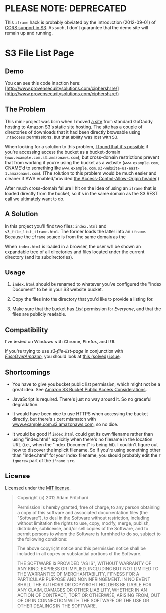 # PLEASE NOTE: DEPRECATED

This `iframe` hack is probably obviated by the introduction (2012-09-01) of [CORS support in S3](http://docs.amazonwebservices.com/AmazonS3/latest/dev/cors.html).
As such, I don't guarantee that the demo site will remain up and running. 

# S3 File List Page #

## Demo ##

You can see this code in action here: 
[http://www.provensecuritysolutions.com/ciphershare/](http://www.provensecuritysolutions.com/ciphershare/)


## The Problem ##

This mini-project was born when I moved [a site](http://www.provensecuritysolutions.com) from standard GoDaddy hosting to Amazon S3's static site hosting. The site has a couple of directories of downloads that it had been directly browsable using `.htaccess` permissions. But that ability was lost with S3.

When looking for a solution to this problem, [I found that it's possible](https://aws.amazon.com/code/Amazon-S3/1713) if you're accessing access the bucket as a bucket-domain (`www.example.com.s3.amazonaws.com`); but cross-domain restrictions prevent that from working if you're using the bucket as a website (`www.example.com`, CNAME'd to something like `www.example.com.s3-website-us-east-1.amazonaws.com`). (The solution to this problem would be much easier and cleaner if AWS enabled/provided [the Access-Control-Allow-Origin header](https://forums.aws.amazon.com/thread.jspa?threadID=34281&start=125&tstart=0).)

After much cross-domain failure I hit on the idea of using an `iframe` that is loaded directly from the bucket, so it's in the same domain as the S3 REST call we ultimately want to do.

## A Solution ##

In this project you'll find two files: `index.html` and `s3_file_list_iframe.html`. The former loads the latter into an `iframe`. Because the `iframe` source is from the same domain as the 

When `index.html` is loaded in a browser, the user will be shown an expandable tree of all directories and files located under the current directory (and its subdirectories). 

## Usage ##

1. `index.html` should be renamed to whatever you've configured the "Index Document" to be in your S3 website bucket. 

2. Copy the files into the directory that you'd like to provide a listing for. 

3. Make sure that the bucket has *List* permission for *Everyone*, and that the files are publicly readable.

## Compatibility ##

I've tested on Windows with Chrome, Firefox, and IE9.

If you're trying to use *s3-file-list-page* in conjunction with [*FuseOverAmazon*](http://code.google.com/p/s3fs/wiki/FuseOverAmazon), you should look at [this (solved) issue](https://github.com/adam-p/s3-file-list-page/issues/1).

## Shortcomings ##

- You have to give you bucket public list permission, which might not be a great idea. See [Amazon S3 Bucket Public Access Considerations](http://aws.amazon.com/articles/5050).

- JavaScript is required. There's just no way around it. So no graceful degradation.

- It would have been nice to use HTTPS when accessing the bucket directly, but there's a cert mismatch with www.example.com.s3.amazonaws.com, so no dice.

- It would be good if `index.html` could get its own filename rather than using "index.html" explicitly when there's no filename in the location URL (i.e., when the "Index Document" is being hit). I couldn't figure out how to discover the implicit filename. So if you're using something other than "index.html" for your index filename, you should probably edit the `?ignore=` part of the `iframe src`.

## License ##

Licensed under the [MIT license](http://www.opensource.org/licenses/mit-license.php).

> Copyright (c) 2012 Adam Pritchard
> 
> Permission is hereby granted, free of charge, to any person obtaining a copy of this software and associated documentation files (the "Software"), to deal in the Software without restriction, including without limitation the rights to use, copy, modify, merge, publish, distribute, sublicense, and/or sell copies of the Software, and to permit persons to whom the Software is furnished to do so, subject to the following conditions:
> 
> The above copyright notice and this permission notice shall be included in all copies or substantial portions of the Software.
> 
> THE SOFTWARE IS PROVIDED "AS IS", WITHOUT WARRANTY OF ANY KIND, EXPRESS OR IMPLIED, INCLUDING BUT NOT LIMITED TO THE WARRANTIES OF MERCHANTABILITY, FITNESS FOR A PARTICULAR PURPOSE AND NONINFRINGEMENT. IN NO EVENT SHALL THE AUTHORS OR COPYRIGHT HOLDERS BE LIABLE FOR ANY CLAIM, DAMAGES OR OTHER LIABILITY, WHETHER IN AN ACTION OF CONTRACT, TORT OR OTHERWISE, ARISING FROM, OUT OF OR IN CONNECTION WITH THE SOFTWARE OR THE USE OR OTHER DEALINGS IN THE SOFTWARE.

